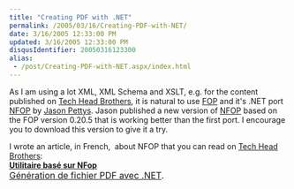 ```yaml
---
title: "Creating PDF with .NET"
permalink: /2005/03/16/Creating-PDF-with-NET/
date: 3/16/2005 12:33:00 PM
updated: 3/16/2005 12:33:00 PM
disqusIdentifier: 20050316123300
alias:
 - /post/Creating-PDF-with-NET.aspx/index.html
---
```




As I am using a lot XML, XML Schema and XSLT, e.g. for the content published 
on [Tech Head Brothers](http://www.techheadbrothers.com), it is 
natural to use [FOP](http://xml.apache.org/fop/) and it's .NET port 
[NFOP](http://nfop.sourceforge.net/) by [Jason Pettys](mailto:nfop@pettysconsulting.com). Jason published a new 
version of [NFOP](http://sourceforge.net/project/showfiles.php?group_id=65558&package_id=63045&release_id=311452) 
based on the FOP version 0.20.5 that is working better than the first port. I 
encourage you to download this version to give it a try.
<!-- more -->

I wrote an article, in French,  about NFOP that you can read on [Tech Head Brothers](http://www.techheadbrothers.com):  
**[Utilitaire 
basé sur NFop  
](http://www.techheadbrothers.com/DesktopDefault.aspx?tabindex=1&tabid=7&AId=20)**<span><font size="+0">[Génération 
de fichier PDF avec .NET](http://www.techheadbrothers.com/DesktopDefault.aspx?tabindex=1&tabid=7&AId=20).</font></span>
